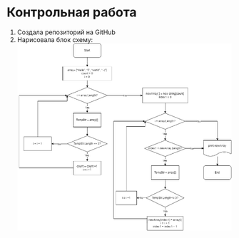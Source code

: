 # Контрольная работа

1. Создала репозиторий на GitHub
2. Нарисовала блок схему:
![блок-схема](Final.drawio.png)

